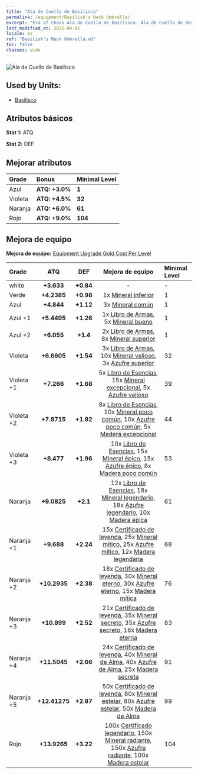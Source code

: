 ```yaml
---
title: "Ala de Cuello de Basilisco"
permalink: /equipment/Basilisk's Neck Umbrella/
excerpt: "Era of Chaos Ala de Cuello de Basilisco. Ala de Cuello de Basilisco"
last_modified_at: 2021-04-01
locale: es
ref: "Basilisk's Neck Umbrella.md"
toc: false
classes: wide
---
```


  ![Ala de Cuello de Basilisco](/images/e/e_8041.png)

## Used by Units:

* [Basilisco](/es/units/Basilisk/) 


## Atributos básicos
 **Stat 1:** ATQ

 **Stat 2:** DEF

## Mejorar atributos

  |     Grade    |   Bonus | Minimal Level | 
  |:-------------|:--------|:--------------| 
  | Azul | **ATQ: +3.0%** | **1** | 
  | Violeta | **ATQ: +4.5%** | **32** | 
  | Naranja | **ATQ: +6.0%** | **61** | 
  | Rojo | **ATQ: +9.0%** | **104** | 


## Mejora de equipo
 **Mejora de equipo:** [Equipment Upgrade Gold Cost Per Level](/equipment/EquipmentUpgradeCostPerLevel/) 

  |          Grade      | ATQ | DEF | Mejora de equipo | Minimal Level |
  |:--------------------|:---------:|:---------:|:----------------:|:--------------|
  | white | **+3.633** | **+0.84** | - | - |
  | Verde | **+4.2385** | **+0.98** | 1x [Mineral inferior](/es/Items/mat_1/) | 1 |
  | Azul | **+4.844** | **+1.12** | 3x [Mineral común](/es/Items/mat_6/) | 1 |
  | Azul +1 | **+5.4495** | **+1.26** | 1x [Libro de Armas](/es/Items/mat_18/), 5x [Mineral bueno](/es/Items/mat_12/) | 1 |
  | Azul +2 | **+6.055** | **+1.4** | 2x [Libro de Armas](/es/Items/mat_25/), 8x [Mineral superior](/es/Items/mat_19/) | 1 |
  | Violeta | **+6.6605** | **+1.54** | 3x [Libro de Armas](/es/Items/mat_32/), 10x [Mineral valioso](/es/Items/mat_26/), 3x [Azufre superior](/es/Items/mat_22/) | 32 |
  | Violeta +1 | **+7.266** | **+1.68** | 5x [Libro de Esencias](/es/Items/mat_39/), 15x [Mineral excepcional](/es/Items/mat_33/), 5x [Azufre valioso](/es/Items/mat_29/) | 39 |
  | Violeta +2 | **+7.8715** | **+1.82** | 8x [Libro de Esencias](/es/Items/mat_46/), 10x [Mineral poco común](/es/Items/mat_40/), 10x [Azufre poco común](/es/Items/mat_43/), 5x [Madera excepcional](/es/Items/mat_34/) | 44 |
  | Violeta +3 | **+8.477** | **+1.96** | 10x [Libro de Esencias](/es/Items/mat_53/), 15x [Mineral épico](/es/Items/mat_47/), 15x [Azufre épico](/es/Items/mat_50/), 8x [Madera poco común](/es/Items/mat_41/) | 53 |
  | Naranja | **+9.0825** | **+2.1** | 12x [Libro de Esencias](/es/Items/mat_60/), 18x [Mineral legendario](/es/Items/mat_54/), 18x [Azufre legendario](/es/Items/mat_57/), 10x [Madera épica](/es/Items/mat_48/) | 61 |
  | Naranja +1 | **+9.688** | **+2.24** | 15x [Certificado de leyenda](/es/Items/mat_67/), 25x [Mineral mítico](/es/Items/mat_61/), 25x [Azufre mítico](/es/Items/mat_64/), 12x [Madera legendaria](/es/Items/mat_55/) | 68 |
  | Naranja +2 | **+10.2935** | **+2.38** | 18x [Certificado de leyenda](/es/Items/mat_74/), 30x [Mineral eterno](/es/Items/mat_68/), 30x [Azufre eterno](/es/Items/mat_71/), 15x [Madera mítica](/es/Items/mat_62/) | 76 |
  | Naranja +3 | **+10.899** | **+2.52** | 21x [Certificado de leyenda](/es/Items/mat_81/), 35x [Mineral secreto](/es/Items/mat_75/), 35x [Azufre secreto](/es/Items/mat_78/), 18x [Madera eterna](/es/Items/mat_69/) | 83 |
  | Naranja +4 | **+11.5045** | **+2.66** | 24x [Certificado de leyenda](/es/Items/mat_88/), 40x [Mineral de Alma](/es/Items/mat_82/), 40x [Azufre de Alma](/es/Items/mat_85/), 25x [Madera secreta](/es/Items/mat_76/) | 91 |
  | Naranja +5 | **+12.41275** | **+2.87** | 50x [Certificado de leyenda](/es/Items/mat_95/), 80x [Mineral estelar](/es/Items/mat_89/), 80x [Azufre estelar](/es/Items/mat_92/), 50x [Madera de Alma](/es/Items/mat_83/) | 99 |
  | Rojo | **+13.9265** | **+3.22** | 100x [Certificado legendario](/es/Items/mat_102/), 150x [Mineral radiante](/es/Items/mat_96/), 150x [Azufre radiante](/es/Items/mat_99/), 100x [Madera estelar](/es/Items/mat_90/) | 104 |

